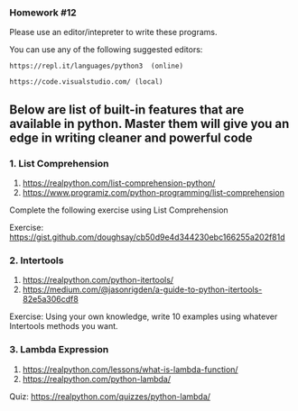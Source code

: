 ### Homework #12

Please use an editor/intepreter to write these programs.

You can use any of the following suggested editors:

```
https://repl.it/languages/python3  (online)

https://code.visualstudio.com/ (local)
```

## Below are list of built-in features that are available in python. Master them will give you an edge in writing cleaner and powerful code

### 1. List Comprehension 

1. https://realpython.com/list-comprehension-python/
2. https://www.programiz.com/python-programming/list-comprehension

Complete the following exercise using List Comprehension

Exercise: https://gist.github.com/doughsay/cb50d9e4d344230ebc166255a202f81d


### 2. Intertools

1. https://realpython.com/python-itertools/
2. https://medium.com/@jasonrigden/a-guide-to-python-itertools-82e5a306cdf8

Exercise: Using your own knowledge, write 10 examples using whatever Intertools methods you want. 

### 3. Lambda Expression

1. https://realpython.com/lessons/what-is-lambda-function/
2. https://realpython.com/python-lambda/

Quiz: https://realpython.com/quizzes/python-lambda/

